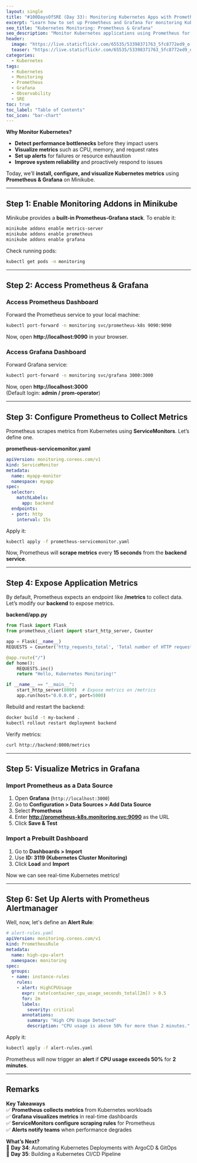 ```yaml
---
layout: single
title: "#100DaysOfSRE (Day 33): Monitoring Kubernetes Apps with Prometheus & Grafana"
excerpt: "Learn how to set up Prometheus and Grafana for monitoring Kubernetes applications, collecting metrics, and visualizing real-time performance."
seo_title: "Kubernetes Monitoring: Prometheus & Grafana"
seo_description: "Monitor Kubernetes applications using Prometheus for metrics collection and Grafana for visualization. Step-by-step setup for Minikube."
header:
  image: "https://live.staticflickr.com/65535/53398371763_5fc8772ed9_o.png"
  teaser: "https://live.staticflickr.com/65535/53398371763_5fc8772ed9_o.png"
categories:
  - Kubernetes
tags:
  - Kubernetes
  - Monitoring
  - Prometheus
  - Grafana
  - Observability
  - SRE
toc: true
toc_label: "Table of Contents"
toc_icon: "bar-chart"
---
```



**Why Monitor Kubernetes?**  
- **Detect performance bottlenecks** before they impact users  
- **Visualize metrics** such as CPU, memory, and request rates  
- **Set up alerts** for failures or resource exhaustion  
- **Improve system reliability** and proactively respond to issues  

Today, we’ll **install, configure, and visualize Kubernetes metrics** using **Prometheus & Grafana** on Minikube.

---

##  Step 1: Enable Monitoring Addons in Minikube

Minikube provides a **built-in Prometheus-Grafana stack**. To enable it:

```sh
minikube addons enable metrics-server
minikube addons enable prometheus
minikube addons enable grafana
```

Check running pods:

```sh
kubectl get pods -n monitoring
``` 

----------

##  Step 2: Access Prometheus & Grafana

### **Access Prometheus Dashboard**

Forward the Prometheus service to your local machine:

```sh
kubectl port-forward -n monitoring svc/prometheus-k8s 9090:9090
``` 

Now, open **http://localhost:9090** in your browser.

### **Access Grafana Dashboard**

Forward Grafana service:

```sh
kubectl port-forward -n monitoring svc/grafana 3000:3000
``` 

Now, open **http://localhost:3000**  
(Default login: **admin / prom-operator**)

----------

##  Step 3: Configure Prometheus to Collect Metrics

Prometheus scrapes metrics from Kubernetes using **ServiceMonitors**. Let’s define one.

 **prometheus-servicemonitor.yaml**

```yaml
apiVersion: monitoring.coreos.com/v1
kind: ServiceMonitor
metadata:
  name: myapp-monitor
  namespace: myapp
spec:
  selector:
    matchLabels:
      app: backend
  endpoints:
  - port: http
    interval: 15s
``` 

Apply it:

```sh
kubectl apply -f prometheus-servicemonitor.yaml
``` 

Now, Prometheus will **scrape metrics** every **15 seconds** from the **backend service**.

----------

##  Step 4: Expose Application Metrics

By default, Prometheus expects an endpoint like **/metrics** to collect data. Let’s modify our **backend** to expose metrics.

**backend/app.py**

```python
from flask import Flask
from prometheus_client import start_http_server, Counter

app = Flask(__name__)
REQUESTS = Counter('http_requests_total', 'Total number of HTTP requests')

@app.route("/")
def home():
    REQUESTS.inc()
    return "Hello, Kubernetes Monitoring!"

if __name__ == "__main__":
    start_http_server(8000)  # Expose metrics on /metrics
    app.run(host="0.0.0.0", port=5000)
``` 

Rebuild and restart the backend:

```sh
docker build -t my-backend .
kubectl rollout restart deployment backend
``` 

Verify metrics:

```sh
curl http://backend:8000/metrics
``` 

----------

## Step 5: Visualize Metrics in Grafana

### **Import Prometheus as a Data Source**

1.  Open **Grafana** (`http://localhost:3000`)
2.  Go to **Configuration > Data Sources > Add Data Source**
3.  Select **Prometheus**
4.  Enter **http://prometheus-k8s.monitoring.svc:9090** as the URL
5.  Click **Save & Test**

### **Import a Prebuilt Dashboard**

1.  Go to **Dashboards > Import**
2.  Use **ID: 3119 (Kubernetes Cluster Monitoring)**
3.  Click **Load** and **Import**

Now we can see real-time Kubernetes metrics!

----------

##  Step 6: Set Up Alerts with Prometheus Alertmanager

Well, now, let's define an **Alert Rule**:


```yaml
# alert-rules.yaml
apiVersion: monitoring.coreos.com/v1
kind: PrometheusRule
metadata:
  name: high-cpu-alert
  namespace: monitoring
spec:
  groups:
  - name: instance-rules
    rules:
    - alert: HighCPUUsage
      expr: rate(container_cpu_usage_seconds_total[2m]) > 0.5
      for: 2m
      labels:
        severity: critical
      annotations:
        summary: "High CPU Usage Detected"
        description: "CPU usage is above 50% for more than 2 minutes."
``` 

Apply it:

```sh
kubectl apply -f alert-rules.yaml
``` 

Prometheus will now trigger an **alert** if **CPU usage exceeds 50%** for **2 minutes**.

----------

## Remarks

 **Key Takeaways**  
✅ **Prometheus collects metrics** from Kubernetes workloads  
✅ **Grafana visualizes metrics** in real-time dashboards  
✅ **ServiceMonitors configure scraping rules** for Prometheus  
✅ **Alerts notify teams** when performance degrades

 **What’s Next?**  
🔹 **Day 34**: Automating Kubernetes Deployments with ArgoCD & GitOps  
🔹 **Day 35**: Building a Kubernetes CI/CD Pipeline

<!--stackedit_data:
eyJoaXN0b3J5IjpbLTEwMDg0OTEzNTFdfQ==
-->